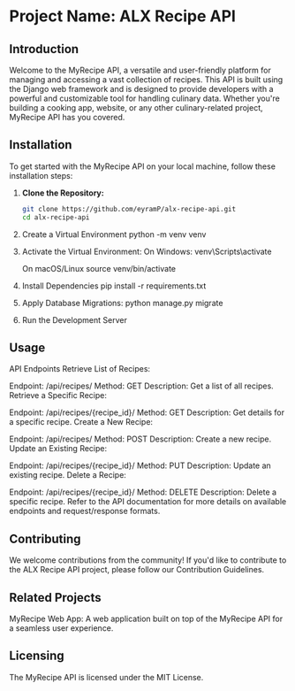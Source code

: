 # Project Name: ALX Recipe API

## Introduction

Welcome to the MyRecipe API, a versatile and user-friendly platform for managing and accessing a vast collection of recipes. This API is built using the Django web framework and is designed to provide developers with a powerful and customizable tool for handling culinary data. Whether you're building a cooking app, website, or any other culinary-related project, MyRecipe API has you covered.

## Installation

To get started with the MyRecipe API on your local machine, follow these installation steps:

1. **Clone the Repository:**

   ```bash
   git clone https://github.com/eyramP/alx-recipe-api.git
   cd alx-recipe-api

2. Create a Virtual Environment
   python -m venv venv

3. Activate the Virtual Environment:
   On Windows:
      venv\Scripts\activate

   On macOS/Linux
      source venv/bin/activate

4. Install Dependencies
   pip install -r requirements.txt

5. Apply Database Migrations:
   python manage.py migrate

6. Run the Development Server

## Usage

API Endpoints
Retrieve List of Recipes:

Endpoint: /api/recipes/
Method: GET
Description: Get a list of all recipes.
Retrieve a Specific Recipe:

Endpoint: /api/recipes/{recipe_id}/
Method: GET
Description: Get details for a specific recipe.
Create a New Recipe:

Endpoint: /api/recipes/
Method: POST
Description: Create a new recipe.
Update an Existing Recipe:

Endpoint: /api/recipes/{recipe_id}/
Method: PUT
Description: Update an existing recipe.
Delete a Recipe:

Endpoint: /api/recipes/{recipe_id}/
Method: DELETE
Description: Delete a specific recipe.
Refer to the API documentation for more details on available endpoints and request/response formats.

## Contributing

We welcome contributions from the community! If you'd like to contribute to the ALX Recipe API project, please follow our Contribution Guidelines.

## Related Projects

MyRecipe Web App: A web application built on top of the MyRecipe API for a seamless user experience.

## Licensing

The MyRecipe API is licensed under the MIT License.
